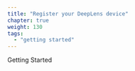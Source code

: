 ```yaml
---
title: "Register your DeepLens device"
chapter: true
weight: 130
tags:
  - "getting started"
---
```


Getting Started
